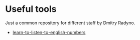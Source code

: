 # Useful tools
Just a common repository for different staff by Dmitry Radyno.

* [learn-to-listen-to-english-numbers](./learn-to-listen-to-english-numbers)
